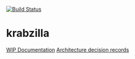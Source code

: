 [![Build Status](https://travis-ci.org/crabzilla/krabzilla.svg?branch=master)](https://travis-ci.org/crabzilla/krabzilla)

# krabzilla

[WIP Documentation](https://crabzilla.github.io/krabzilla/docs/example-manual.html)
[Architecture decision records](https://github.com/crabzilla/krabzilla/tree/master/doc/architecture/decisions)
